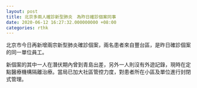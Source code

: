```yaml
---
layout: post
title: 北京多兩人確診新型肺炎　為昨日確診個案同事
date: 2020-06-12 16:27:32.000000000 +08:00
categories: rthk
---
```


北京市今日再新增兩宗新型肺炎確診個案，兩名患者來自豐台區，是昨日確診個案的同一單位員工。

新個案的其中一人在潛伏期內曾到青島出差，另外一人則沒有外遊記錄，現時在定點醫療機構隔離治療。當局已加大社區管控力度，對患者所在小區及單位進行封閉式管理。
